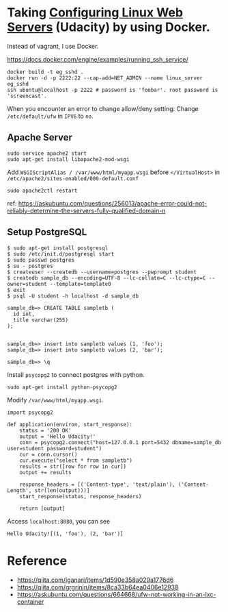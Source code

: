 # Taking [Configuring Linux Web Servers](https://www.udacity.com/course/configuring-linux-web-servers--ud299) (Udacity) by using Docker.
Instead of vagrant, I use Docker.

https://docs.docker.com/engine/examples/running_ssh_service/

```
docker build -t eg_sshd .
docker run -d -p 2222:22 --cap-add=NET_ADMIN --name linux_server eg_sshd
ssh ubuntu@localhost -p 2222 # password is 'foobar'. root password is 'screencast'.
```

When you encounter an error to change allow/deny setting:
Change `/etc/default/ufw` in `IPV6` to `no`.


## Apache Server
```
sudo service apache2 start
sudo apt-get install libapache2-mod-wsgi
```


Add `WSGIScriptAlias / /var/www/html/myapp.wsgi` before `</VirtualHost>` in `/etc/apache2/sites-enabled/000-default.conf`

```
sudo apache2ctl restart
```

ref: https://askubuntu.com/questions/256013/apache-error-could-not-reliably-determine-the-servers-fully-qualified-domain-n


## Setup PostgreSQL
```
$ sudo apt-get install postgresql
$ sudo /etc/init.d/postgresql start
$ sudo passwd postgres
$ su - postgres
$ createuser --createdb --username=postgres --pwprompt student
$ createdb sample_db --encoding=UTF-8 --lc-collate=C --lc-ctype=C --owner=student --template=template0
$ exit
$ psql -U student -h localhost -d sample_db

sample_db=> CREATE TABLE sampletb (
  id int,
  title varchar(255)
);


sample_db=> insert into sampletb values (1, 'foo');
sample_db=> insert into sampletb values (2, 'bar');

sample_db=> \q
```

Install `psycopg2` to connect postgres with python.
```
sudo apt-get install python-psycopg2
```

Modify `/var/www/html/myapp.wsgi`.
```
import psycopg2

def application(environ, start_response):
    status = '200 OK'
    output = 'Hello Udacity!'
    conn = psycopg2.connect("host=127.0.0.1 port=5432 dbname=sample_db user=student password=student")
    cur = conn.cursor()
    cur.execute("select * from sampletb")
    results = str([row for row in cur])
    output += results

    response_headers = [('Content-type', 'text/plain'), ('Content-Length', str(len(output)))]
    start_response(status, response_headers)

    return [output]
```

Access `localhost:8080`, you can see
```
Hello Udacity![(1, 'foo'), (2, 'bar')]
```

# Reference

- https://qiita.com/iganari/items/1d590e358a029a1776d6
- https://qiita.com/grgrjnjn/items/8ca33b64ea0406e12938
- https://askubuntu.com/questions/664668/ufw-not-working-in-an-lxc-container
